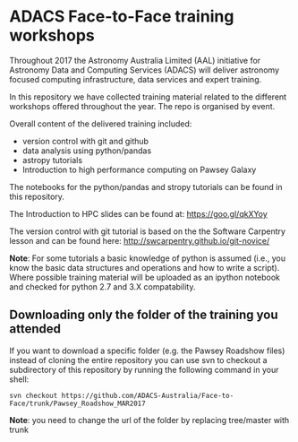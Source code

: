 # ADACS Face-to-Face training workshops

Throughout 2017 the Astronomy Australia Limited (AAL) initiative for Astronomy Data and Computing Services (ADACS) will deliver astronomy focused computing infrastructure, data services and expert training.

In this repository we have collected training material related to the different workshops offered throughout the year.
The repo is organised by event.

Overall content of the delivered training included:
* version control with git and github
* data analysis using python/pandas
* astropy tutorials
* Introduction to high performance computing on Pawsey Galaxy

The notebooks for the python/pandas and stropy tutorials can be found in this repository.

The Introduction to HPC slides can be found at: https://goo.gl/qkXYoy

The version control with git tutorial is based on the the Software Carpentry lesson and can be found here: http://swcarpentry.github.io/git-novice/

**Note**:
For some tutorials a basic knowledge of python is assumed (i.e., you know the basic data structures and operations and how to write a script). 
Where possible training material will be uploaded as an ipython notebook and checked for python 2.7 and 3.X compatability.

## Downloading only the folder of the training you attended

If you want to download a specific folder (e.g. the Pawsey Roadshow files) instead of cloning the entire repository you can use svn to checkout a subdirectory of this repository by running the following command in your shell:

`svn checkout https://github.com/ADACS-Australia/Face-to-Face/trunk/Pawsey_Roadshow_MAR2017`

**Note**: you need to change the url of the folder by replacing tree/master with trunk
